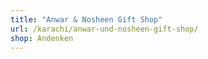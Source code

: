 ```yaml
---
title: "Anwar & Nosheen Gift Shop"
url: /karachi/anwar-und-nosheen-gift-shop/
shop: Andenken
---
```

